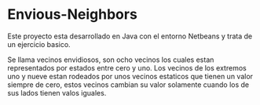 # Envious-Neighbors

Este proyecto esta desarrollado en Java con el entorno Netbeans y trata de un ejercicio basico.

Se llama vecinos envidiosos, son ocho vecinos los cuales estan representados por estados entre cero y uno.
Los vecinos de los extremos uno y nueve estan rodeados por unos vecinos estaticos que tienen un valor siempre de
cero, estos vecinos cambian su valor solamente cuando los de sus lados tienen valos iguales.
